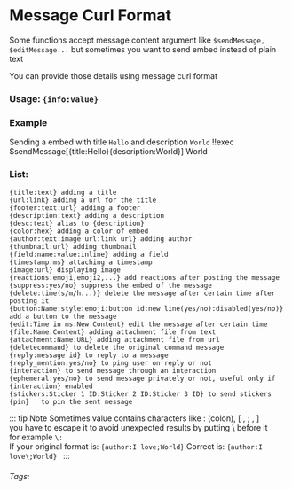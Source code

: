 # Message Curl Format
Some functions accept message content argument
like `$sendMessage, $editMessage...`
but sometimes you want to send embed instead of plain text

You can provide those details using message curl format
### Usage: ```{info:value}```

### Example
Sending a embed with title `Hello` and description `World`
<discord-messages>
	<discord-message>
		!!exec $sendMessage[{title:Hello}{description:World}]
	</discord-message>
	<discord-message :bot="true" author="Custom Command" role-color="#0099ff" avatar="https://media.discordapp.net/avatars/725721249652670555/781224f90c3b841ba5b40678e032f74a.webp">
		<discord-embed embedTitle="Hello">
        <discord-embed-description>
            World
        </discord-embed-description>
        </discord-embed>
	</discord-message>
</discord-messages>


### List:
```
{title:text} adding a title
{url:link} adding a url for the title
{footer:text:url} adding a footer
{description:text} adding a description
{desc:text} alias to {description}
{color:hex} adding a color of embed
{author:text:image url:link url} adding author
{thumbnail:url} adding thumbnail
{field:name:value:inline} adding a field
{timestamp:ms} attaching a timestamp
{image:url} displaying image
{reactions:emoji,emoji2,...} add reactions after posting the message
{suppress:yes/no} suppress the embed of the message
{delete:time(s/m/h...)} delete the message after certain time after posting it
{button:Name:style:emoji:button id:new line(yes/no):disabled(yes/no)} add a button to the message
{edit:Time in ms:New Content} edit the message after certain time
{file:Name:Content} adding attachment file from text
{attachment:Name:URL} adding attachment file from url
{deletecommand} to delete the original command message
{reply:message id} to reply to a message
{reply_mention:yes/no} to ping user on reply or not
{interaction} to send message through an interaction
{ephemeral:yes/no} to send message privately or not, useful only if {interaction} enabled
{stickers:Sticker 1 ID:Sticker 2 ID:Sticker 3 ID} to send stickers
{pin}	to pin the sent message
```

::: tip Note
Sometimes value contains characters like : (colon), [ , ; ,  ]<br>
you have to escape it to avoid unexpected results by putting \ before it<br>
for example `\:`<br>
If your original format is: `{author:I love;World}`
Correct is: `{author:I love\;World} `
:::
###### Tags: <Badge type="tip" text="Message Curl Format" vertical="middle" />
